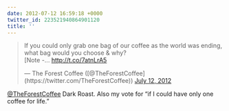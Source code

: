 ```yaml
---
date: 2012-07-12 16:59:18 +0000
twitter_id: 223521940864901120
title: ''
---
```


<blockquote class="twitter-tweet"><p lang="en" dir="ltr">If you could only grab one bag of our coffee as the world was ending, what bag would you choose &amp; why?<br>[Note -... <a href="http://t.co/7atnLrA5">http://t.co/7atnLrA5</a></p>&mdash; The Forest Coffee ([@TheForestCoffee](https://twitter.com/TheForestCoffee)) <a href="https://twitter.com/TheForestCoffee/status/223521485476737025?ref_src=twsrc%5Etfw">July 12, 2012</a></blockquote>
<script async src="https://platform.twitter.com/widgets.js" charset="utf-8"></script>

[@TheForestCoffee](https://twitter.com/TheForestCoffee) Dark Roast. Also my vote for “if I could have only one coffee for life.”

